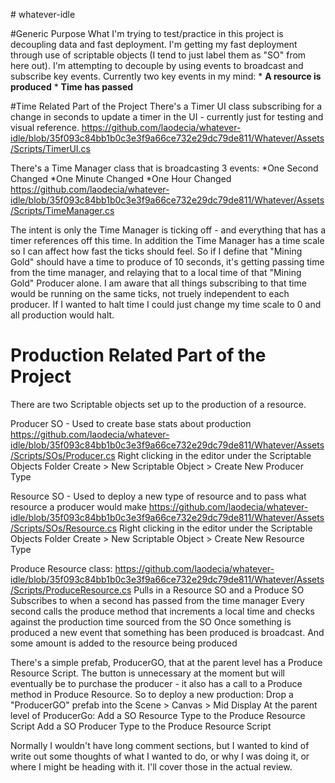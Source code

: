 <link rel="stylesheet" href="editormd/css/editormd.css" />
<div id="test-editor">
    <textarea style="display:none;">### Editor.md

**Editor.md**: The open source embeddable online markdown editor, based on CodeMirror & jQuery & Marked.
    </textarea>
</div>
<script src="https://cdnjs.cloudflare.com/ajax/libs/jquery/1.11.3/jquery.min.js"></script>
<script src="editormd/editormd.min.js"></script>
<script type="text/javascript">
    $(function() {
        var editor = editormd("test-editor", {
            // width  : "100%",
            // height : "100%",
            path   : "editormd/lib/"
        });
    });
</script>
# whatever-idle


#Generic Purpose
What I'm trying to test/practice in this project is decoupling data and fast deployment.
I'm getting my fast deployment through use of scriptable objects (I tend to just label them as "SO" from here out). 
I'm attempting to decouple by using events to broadcast and subscribe key events.
  Currently two key events in my mind:
      * **A resource is produced**
      * **Time has passed**


#Time Related Part of the Project
There's a Timer UI class subscribing for a change in seconds to update a timer in the UI - currently just for testing and visual reference.
https://github.com/laodecia/whatever-idle/blob/35f093c84bb1b0c3e3f9a66ce732e29dc79de811/Whatever/Assets/Scripts/TimerUI.cs

There's a Time Manager class that is broadcasting 3 events:
  *One Second Changed
  *One Minute Changed
  *One Hour Changed
https://github.com/laodecia/whatever-idle/blob/35f093c84bb1b0c3e3f9a66ce732e29dc79de811/Whatever/Assets/Scripts/TimeManager.cs


The intent is only the Time Manager is ticking off - and everything that has a timer references off this time.
In addition the Time Manager has a time scale so I can affect how fast the ticks should feel.
So if I define that "Mining Gold" should have a time to produce of 10 seconds, it's getting passing time from the time manager, and relaying that to a local time of that "Mining Gold" Producer alone.
I am aware that all things subscribing to that time would be running on the same ticks, not truely independent to each producer.
If I wanted to halt time I could just change my time scale to 0 and all production would halt.




<h1>Production Related Part of the Project</h1>
There are two Scriptable objects set up to the production of a resource.

Producer SO - Used to create base stats about production
https://github.com/laodecia/whatever-idle/blob/35f093c84bb1b0c3e3f9a66ce732e29dc79de811/Whatever/Assets/Scripts/SOs/Producer.cs
Right clicking in the editor under the Scriptable Objects Folder
      Create > New Scriptable Object > Create New Producer Type
      
Resource SO - Used to deploy a new type of resource and to pass what resource a producer would make
https://github.com/laodecia/whatever-idle/blob/35f093c84bb1b0c3e3f9a66ce732e29dc79de811/Whatever/Assets/Scripts/SOs/Resource.cs
Right clicking in the editor under the Scriptable Objects Folder
      Create > New Scriptable Object > Create New Resource Type
      
      
Produce Resource class:
https://github.com/laodecia/whatever-idle/blob/35f093c84bb1b0c3e3f9a66ce732e29dc79de811/Whatever/Assets/Scripts/ProduceResource.cs
Pulls in a Resource SO and a Produce SO
Subscribes to when a second has passed from the time manager
Every second calls the produce method that increments a local time and checks against the production time sourced from the SO
Once something is produced a new event that something has been produced is broadcast.
And some amount is added to the resource being produced


There's a simple prefab, ProducerGO, that at the parent level has a Produce Resource Script.
The button is unnecessary at the moment but will eventually be to purchase the producer - it also has a call to a Produce method in Produce Resource.
So to deploy a new production:
  Drop a "ProducerGO" prefab into the Scene > Canvas > Mid Display 
  At the parent level of ProducerGo:
    Add a SO Resource Type to the Produce Resource Script
    Add a SO Producer Type to the Produce Resource Script
    


Normally I wouldn't have long comment sections, but I wanted to kind of write out some thoughts of what I wanted to do, or why I was doing it, or where I might be heading with it. I'll cover those in the actual review.
